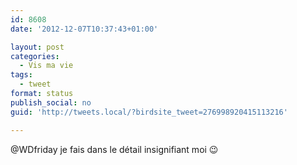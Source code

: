 ```yaml
---
id: 8608
date: '2012-12-07T10:37:43+01:00'

layout: post
categories:
  - Vis ma vie
tags:
  - tweet
format: status
publish_social: no
guid: 'http://tweets.local/?birdsite_tweet=276998920415113216'

---
```


@WDfriday je fais dans le détail insignifiant moi 😉